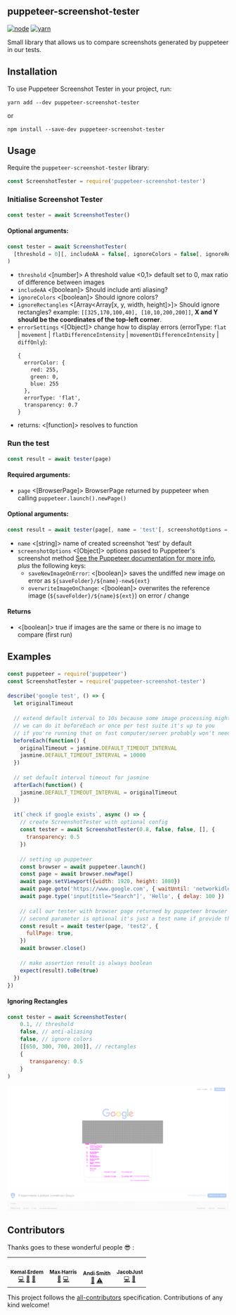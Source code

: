 puppeteer-screenshot-tester
---------------------------

[![node](https://img.shields.io/badge/node-8.9.x-brightgreen.svg)]()
[![yarn](https://img.shields.io/badge/yarn-1.x-brightgreen.svg)]()

Small library that allows us to compare screenshots generated by puppeteer in our tests.

Installation
--------------
To use Puppeteer Screenshot Tester in your project, run:
```
yarn add --dev puppeteer-screenshot-tester
```

or

```
npm install --save-dev puppeteer-screenshot-tester
```

Usage
-------------
Require the `puppeteer-screenshot-tester` library:

```js
const ScreenshotTester = require('puppeteer-screenshot-tester')
```

### Initialise Screenshot Tester

```js
const tester = await ScreenshotTester()
```

#### Optional arguments:
```js
const tester = await ScreenshotTester(
  [threshold = 0][, includeAA = false[, ignoreColors = false[, ignoreRectangles = [] [, errorSettings = Object]]]]
)
```

- `threshold` <[number]> A threshold value <0,1> default set to 0, max ratio of difference between images
- `includeAA` <[boolean]> Should include anti aliasing?
- `ignoreColors` <[boolean]> Should ignore colors?
- `ignoreRectangles` <[Array<Array[x, y, width, height]>]> Should ignore rectangles? example: `[[325,170,100,40], [10,10,200,200]]`, **X and Y should be the coordinates of the top-left corner**.
- `errorSettings` <[Object]> change how to display errors (errorType: `flat` | `movement` | `flatDifferenceIntensity` | `movementDifferenceIntensity` | `diffOnly`):
    ```
    {
      errorColor: {
        red: 255,
        green: 0,
        blue: 255
      },
      errorType: 'flat',
      transparency: 0.7
    }
    ```
- returns: <[function]> resolves to function

### Run the test

```js
const result = await tester(page)
```

#### Required arguments:
- `page` <[BrowserPage]> BrowserPage returned by puppeteer when calling `puppeteer.launch().newPage()`

#### Optional arguments:
```js
const result = await tester(page[, name = 'test'[, screenshotOptions = {}]])
```

- `name` <[string]> name of created screenshot 'test' by default
- `screenshotOptions` <[Object]> options passed to Puppeteer's screenshot method [See the Puppeteer documentation for more info](https://github.com/GoogleChrome/puppeteer/blob/master/docs/api.md#pagescreenshotoptions), _plus_ the following keys:
  - `saveNewImageOnError`: <[boolean]> saves the undiffed new image on error as `${saveFolder}/${name}-new${ext}`
  - `overwriteImageOnChange`: <[boolean]> overwrites the reference image (`${saveFolder}/${name}${ext}`) on error / change 

#### Returns
- <[boolean]> true if images are the same or there is no image to compare (first run)

Examples
----------------

```javascript
const puppeteer = require('puppeteer')
const ScreenshotTester = require('puppeteer-screenshot-tester')

describe('google test', () => {
  let originalTimeout

  // extend default interval to 10s because some image processing might take some time
  // we can do it beforeEach or once per test suite it's up to you
  // if you're running that on fast computer/server probably won't need to do that
  beforeEach(function() {
    originalTimeout = jasmine.DEFAULT_TIMEOUT_INTERVAL
    jasmine.DEFAULT_TIMEOUT_INTERVAL = 10000
  })

  // set default interval timeout for jasmine
  afterEach(function() {
    jasmine.DEFAULT_TIMEOUT_INTERVAL = originalTimeout
  })

  it(`check if google exists`, async () => {
    // create ScreenshotTester with optional config
    const tester = await ScreenshotTester(0.8, false, false, [], {
      transparency: 0.5
    })

    // setting up puppeteer
    const browser = await puppeteer.launch()
    const page = await browser.newPage()
    await page.setViewport({width: 1920, height: 1080})
    await page.goto('https://www.google.com', { waitUntil: 'networkidle0' })
    await page.type('input[title="Search"]', 'Hello', { delay: 100 })

    // call our tester with browser page returned by puppeteer browser
    // second parameter is optional it's just a test name if provide that's filename
    const result = await tester(page, 'test2', {
      fullPage: true,
    })
    await browser.close()

    // make assertion result is always boolean
    expect(result).toBe(true)
  })
})
```

#### Ignoring Rectangles

```javascript
const tester = await ScreenshotTester(
    0.1, // threshold
    false, // anti-aliasing
    false, // ignore colors
    [[650, 300, 700, 200]], // rectangles 
    {
       transparency: 0.5
    }
)
```

![/examples/test2-diff.png](/examples/test2-diff.png)

## Contributors

Thanks goes to these wonderful people :sunglasses: :

<!-- ALL-CONTRIBUTORS-LIST:START - Do not remove or modify this section -->
<!-- prettier-ignore-start -->
<!-- markdownlint-disable -->
<table>
  <tr>
    <td align="center"><a href="https://github.com/burnpiro"><img src="https://avatars0.githubusercontent.com/u/3284639?v=4" width="100px;" alt=""/><br /><sub><b>Kemal Erdem</b></sub></a><br /><a href="https://github.com/burnpiro/puppeteer-screenshot-tester/commits?author=burnpiro" title="Code">💻</a> <a href="https://github.com/burnpiro/puppeteer-screenshot-tester/commits?author=burnpiro" title="Documentation">📖</a> <a href="https://github.com/burnpiro/puppeteer-screenshot-tester/pulls?q=is%3Apr+reviewed-by%3Aburnpiro" title="Reviewed Pull Requests">👀</a></td>
    <td align="center"><a href="https://github.com/maxharris9"><img src="https://avatars0.githubusercontent.com/u/3769985?v=4" width="100px;" alt=""/><br /><sub><b>Max Harris</b></sub></a><br /><a href="https://github.com/burnpiro/puppeteer-screenshot-tester/issues?q=author%3Amaxharris9" title="Bug reports">🐛</a> <a href="https://github.com/burnpiro/puppeteer-screenshot-tester/commits?author=maxharris9" title="Code">💻</a></td>
    <td align="center"><a href="http://www.andismith.com"><img src="https://avatars2.githubusercontent.com/u/426677?v=4" width="100px;" alt=""/><br /><sub><b>Andi Smith</b></sub></a><br /><a href="https://github.com/burnpiro/puppeteer-screenshot-tester/commits?author=andismith" title="Documentation">📖</a> <a href="https://github.com/burnpiro/puppeteer-screenshot-tester/commits?author=andismith" title="Tests">⚠️</a></td>
    <td align="center"><a href="https://github.com/JacobJust"><img src="https://avatars2.githubusercontent.com/u/442674?v=4" width="100px;" alt=""/><br /><sub><b>JacobJust</b></sub></a><br /><a href="https://github.com/burnpiro/puppeteer-screenshot-tester/commits?author=JacobJust" title="Code">💻</a> <a href="https://github.com/burnpiro/puppeteer-screenshot-tester/commits?author=JacobJust" title="Documentation">📖</a></td>
  </tr>
</table>

<!-- markdownlint-enable -->
<!-- prettier-ignore-end -->
<!-- ALL-CONTRIBUTORS-LIST:END -->

This project follows the [all-contributors](https://github.com/kentcdodds/all-contributors) specification. Contributions of any kind welcome!